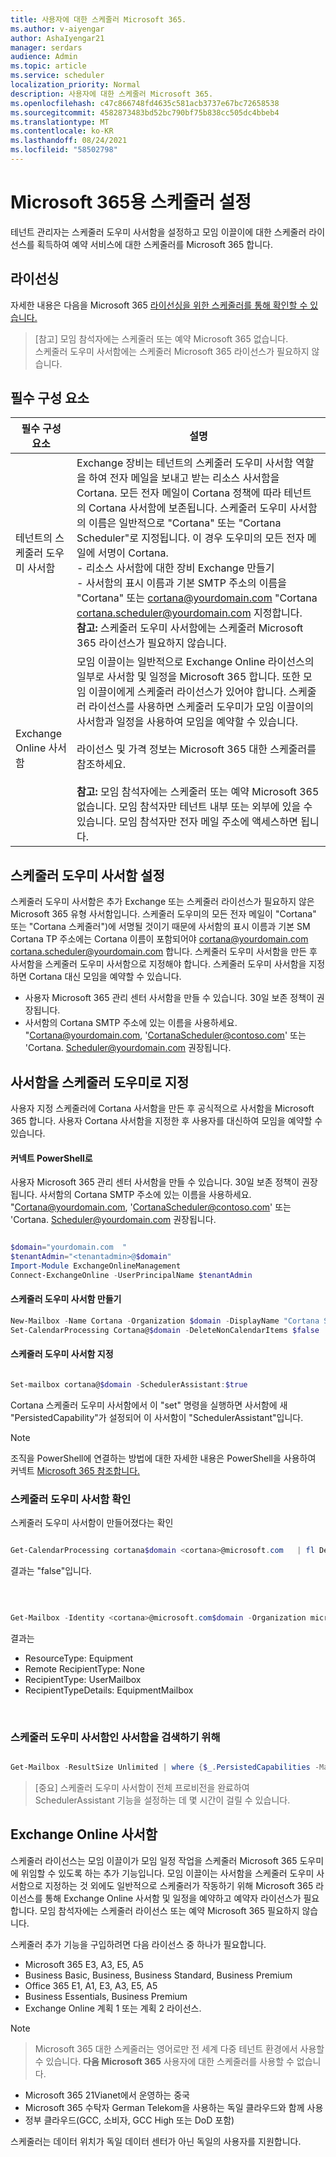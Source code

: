 ```yaml
---
title: 사용자에 대한 스케줄러 Microsoft 365.
ms.author: v-aiyengar
author: AshaIyengar21
manager: serdars
audience: Admin
ms.topic: article
ms.service: scheduler
localization_priority: Normal
description: 사용자에 대한 스케줄러 Microsoft 365.
ms.openlocfilehash: c47c866748fd4635c581acb3737e67bc72658538
ms.sourcegitcommit: 4582873483bd52bc790bf75b838cc505dc4bbeb4
ms.translationtype: MT
ms.contentlocale: ko-KR
ms.lasthandoff: 08/24/2021
ms.locfileid: "58502798"
---
```

# <a name="setting-up-scheduler-for-microsoft-365"></a>Microsoft 365용 스케줄러 설정

테넌트 관리자는 스케줄러 도우미 사서함을 설정하고 모임 이끌이에 대한 스케줄러 라이선스를 획득하여 예약 서비스에 대한 스케줄러를 Microsoft 365 합니다. 

## <a name="licensing"></a>라이선싱

자세한 내용은 다음을 Microsoft 365 [라이선싱을 위한 스케줄러를 통해 확인할 수 있습니다.](https://www.microsoft.com/microsoft-365/meeting-scheduler-pricing)

>[참고] 모임 참석자에는 스케줄러 또는 예약 Microsoft 365 없습니다. <br>스케줄러 도우미 사서함에는 스케줄러 Microsoft 365 라이선스가 필요하지 않습니다.

## <a name="prerequisites"></a>필수 구성 요소

| 필수 구성 요소 | 설명 |
|-------------------|-------------|
|테넌트의 스케줄러 도우미 사서함 |Exchange 장비는 테넌트의 스케줄러 도우미 사서함 역할을 하여 전자 메일을 보내고 받는 리소스 사서함을 Cortana. 모든 전자 메일이 Cortana 정책에 따라 테넌트의 Cortana 사서함에 보존됩니다. 스케줄러 도우미 사서함의 이름은 일반적으로 "Cortana" 또는 "Cortana Scheduler"로 지정됩니다. 이 경우 도우미의 모든 전자 메일에 서명이 Cortana.</br> - 리소스 사서함에 대한 장비 Exchange 만들기</br> - 사서함의 표시 이름과 기본 SMTP 주소의 이름을 "Cortana" 또는 <cortana@yourdomain.com> "Cortana <cortana.scheduler@yourdomain.com> 지정합니다.</br>**참고:** 스케줄러 도우미 사서함에는 스케줄러 Microsoft 365 라이선스가 필요하지 않습니다.|
|Exchange Online 사서함 |모임 이끌이는 일반적으로 Exchange Online 라이선스의 일부로 사서함 및 일정을 Microsoft 365 합니다. 또한 모임 이끌이에게 스케줄러 라이선스가 있어야 합니다. 스케줄러 라이선스를 사용하면 스케줄러 도우미가 모임 이끌이의 사서함과 일정을 사용하여 모임을 예약할 수 있습니다.</br></br> 라이선스 및 가격 정보는 Microsoft 365 대한 스케줄러를 참조하세요.  </br></br>**참고:** 모임 참석자에는 스케줄러 또는 예약 Microsoft 365 없습니다. 모임 참석자만 테넌트 내부 또는 외부에 있을 수 있습니다. 모임 참석자만 전자 메일 주소에 액세스하면 됩니다.|


## <a name="setting-up-the-scheduler-assistant-mailbox"></a>스케줄러 도우미 사서함 설정

스케줄러 도우미 사서함은 추가 Exchange 또는 스케줄러 라이선스가 필요하지 않은 Microsoft 365 유형 사서함입니다. 스케줄러 도우미의 모든 전자 메일이 "Cortana" 또는 "Cortana 스케줄러")에 서명될 것이기 때문에 사서함의 표시 이름과 기본 SM Cortana TP 주소에는 Cortana 이름이 포함되어야 <cortana@yourdomain.com> <cortana.scheduler@yourdomain.com> 합니다. 스케줄러 도우미 사서함을 만든 후 사서함을 스케줄러 도우미 사서함으로 지정해야 합니다. 스케줄러 도우미 사서함을 지정하면 Cortana 대신 모임을 예약할 수 있습니다.



- 사용자 Microsoft 365 관리 센터 사서함을 만들 수 있습니다. 30일 보존 정책이 권장됩니다. 
- 사서함의 Cortana SMTP 주소에 있는 이름을 사용하세요. "Cortana@yourdomain.com, 'CortanaScheduler@contoso.com' 또는 'Cortana. Scheduler@yourdomain.com 권장됩니다.

## <a name="designate-the-mailbox-as-the-scheduler-assistant"></a>사서함을 스케줄러 도우미로 지정

사용자 지정 스케줄러에 Cortana 사서함을 만든 후 공식적으로 사서함을 Microsoft 365 합니다. 사용자 Cortana 사서함을 지정한 후 사용자를 대신하여 모임을 예약할 수 있습니다.

#### <a name="connect-to-powershell"></a>커넥트 PowerShell로

사용자 Microsoft 365 관리 센터 사서함을 만들 수 있습니다. 30일 보존 정책이 권장됩니다.
사서함의 Cortana SMTP 주소에 있는 이름을 사용하세요. "Cortana@yourdomain.com, 'CortanaScheduler@contoso.com' 또는 'Cortana. Scheduler@yourdomain.com 권장됩니다.

```PowerShell

$domain="yourdomain.com  "
$tenantAdmin="<tenantadmin>@$domain"
Import-Module ExchangeOnlineManagement
Connect-ExchangeOnline -UserPrincipalName $tenantAdmin

```

#### <a name="create-the-scheduler-assistant-mailbox"></a>스케줄러 도우미 사서함 만들기

```PowerShell
New-Mailbox -Name Cortana -Organization $domain -DisplayName "Cortana Scheduler" -Equipment 
Set-CalendarProcessing Cortana@$domain -DeleteNonCalendarItems $false 

```
    
#### <a name="designate-the-scheduler-assistant-mailbox"></a>스케줄러 도우미 사서함 지정

```PowerShell

Set-mailbox cortana@$domain -SchedulerAssistant:$true


```
Cortana 스케줄러 도우미 사서함에서 이 "set" 명령을 실행하면 사서함에 새 "PersistedCapability"가 설정되어 이 사서함이 "SchedulerAssistant"입니다.

>[!Note]
> 조직을 PowerShell에 연결하는 방법에 대한 자세한 내용은 PowerShell을 사용하여 커넥트 [Microsoft 365 참조합니다.](/microsoft-365/enterprise/connect-to-microsoft-365-powershell)

### <a name="verifying-the-scheduler-assistant-mailbox"></a>스케줄러 도우미 사서함 확인

스케줄러 도우미 사서함이 만들어졌다는 확인

```PowerShell

Get-CalendarProcessing cortana$domain <cortana>@microsoft.com   | fl DeleteNonCalendarItems`

```

결과는 "false"입니다.

<br>

```PowerShell

Get-Mailbox -Identity <cortana>@microsoft.com$domain -Organization microsoft.com$domain | fl *type*

```

결과는
- ResourceType: Equipment
- Remote RecipientType: None
- RecipientType: UserMailbox
- RecipientTypeDetails: EquipmentMailbox

</br>

### <a name="to-discover-which-mailbox-is-the-scheduler-assistant-mailbox"></a>스케줄러 도우미 사서함인 사서함을 검색하기 위해

```PowerShell

Get-Mailbox -ResultSize Unlimited | where {$_.PersistedCapabilities -Match "SchedulerAssistant"}

```

>[중요] 스케줄러 도우미 사서함이 전체 프로비전을 완료하여 SchedulerAssistant 기능을 설정하는 데 몇 시간이 걸릴 수 있습니다.


## <a name="exchange-online-mailbox"></a>Exchange Online 사서함
스케줄러 라이선스는 모임 이끌이가 모임 일정 작업을 스케줄러 Microsoft 365 도우미에 위임할 수 있도록 하는 추가 기능입니다. 모임 이끌이는 사서함을 스케줄러 도우미 사서함으로 지정하는 것 외에도 일반적으로 스케줄러가 작동하기 위해 Microsoft 365 라이선스를 통해 Exchange Online 사서함 및 일정을 예약하고 예약자 라이선스가 필요합니다. 모임 참석자에는 스케줄러 라이선스 또는 예약 Microsoft 365 필요하지 않습니다.

스케줄러 추가 기능을 구입하려면 다음 라이선스 중 하나가 필요합니다.

- Microsoft 365 E3, A3, E5, A5
- Business Basic, Business, Business Standard, Business Premium
- Office 365 E1, A1, E3, A3, E5, A5
- Business Essentials, Business Premium
- Exchange Online 계획 1 또는 계획 2 라이선스. 

> [!Note]

> Microsoft 365 대한 스케줄러는 영어로만 전 세계 다중 테넌트 환경에서 사용할 수 있습니다. **다음 Microsoft 365** 사용자에 대한 스케줄러를 사용할 수 없습니다.

- Microsoft 365 21Vianet에서 운영하는 중국
- Microsoft 365 수탁자 German Telekom을 사용하는 독일 클라우드와 함께 사용
- 정부 클라우드(GCC, 소비자, GCC High 또는 DoD 포함)

스케줄러는 데이터 위치가 독일 데이터 센터가 아닌 독일의 사용자를 지원합니다.
